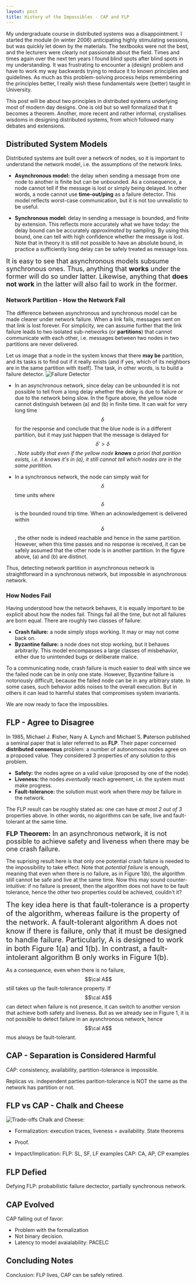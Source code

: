 ```yaml
---
layout: post
title: History of the Impossibles - CAP and FLP 
---
```


My undergraduate course in distributed systems was a disappointment. I started the module (in winter 2006)
anticipating highly stimulating sessions, but was quickly let down by the materials. The textbooks were not
the best, and the lecturers were clearly not passionate about the field. Times and times again over the next
ten years I found blind spots after blind spots in my understanding. It was frustrating to encounter a
(design) problem and have to work my way backwards trying to reduce it to known principles and guidelines. As
much as this problem-solving process helps remembering the principles better, I really wish these fundamentals
were (better) taught in University.

This post will be about two principles in distributed systems underlying most of modern day designs. One is
old but so well formalized that it becomes a theorem. Another, more recent and rather informal, crystallises
wisdoms in designing distributed systems, from which followed many debates and extensions.  

## Distributed System Models
Distributed systems are built over a network of nodes, so it is important to understand the network model,
i.e. the assumptions of the network links. 

* **Asynchronous model:** the delay when sending a message from one node to another is finite but can be
unbounded.  As a consequence, a node cannot tell if the message is lost or simply being delayed. In other
words, a node cannot use **time-out/ping** as a failure detector. This model reflects worst-case
communication, but it is not too unrealistic to be useful. 

* **Synchronous model:** delay in sending a message is bounded, and finite by extension. This reflects more
accurately what we have today: the delay bound can be accurately _approximated_ by sampling. By using this
bound, one can tell with high confidence whether the message is lost. Note that in theory it is still not
possible to have an absolute bound, in practice a sufficiently long delay can be safely treated as message
loss.   

<div class="highlight" style="font-size:18px"> 
It is easy to see that asynchronous models subsume synchronous ones. Thus, anything that <b>works</b> under the former
will do so under latter. Likewise, anything that <b>does not work</b> in the latter will also fail to work in the
former.  
</div>

### Network Partition - How the Network Fail
The difference between asynchronous and synchronous model can be made clearer under network failure. When a
link fails, messages sent on that link is lost forever. For simplicity, we can assume further that the link failure
leads to two isolated sub-networks (or **partitions**) that cannot communicate with each other, i.e. messages between
two nodes in two partitions are never delivered. 

Let us image that a node in the system knows that there **may be** partition, and its tasks is to find out
if it really exists (and if yes, which of its neighbors are in the same partition with itself). The task, in
  other words, is to build a failure detector.  ![Failure Detector](../images/failuredetector.jpg)

* In an asynchronous network, since delay can be unbounded it is not possible to tell from a long delay whether the
delay is due to failure or due to the network being slow. In the figure above, the yellow node cannot
distinguish between (a) and (b) in finite time. It can wait for very long time $$\delta$$ for the response and
conclude that the blue node is in a different partition, but it may just happen that the message is delayed
for $$\delta' > \delta$$. _Note subtly that even if the yellow node **knows** a priori that parition exists,
  i.e. it knows it's in (a), it still cannot tell which nodes are in the same paritition._

* In a synchronous network, the node can simply wait for $$\delta$$ time units where $$\delta$$ is the bounded round
trip time. When an acknowledgement is delivered within $$\delta$$, the other node is indeed reachable and
hence in the same partition. However, when this time passes and no response is received, it can be safely
assumed that the other node is in another partition. In the figure above, (a) and (b) are distinct.  

Thus, detecting network partition in asynchronous network is straightforward in a synchronous network, but
impossible in asynchronous network. 

### How Nodes Fail
Having understood how the network behaves, it is equally important to be explicit about how the nodes fail. Things fail
all the time, but not all failures are born equal. There are roughly two classes of failure:

* **Crash failure:** a node simply stops working. It may or may not come back on. 
* **Byzantine failure:** a node does not stop working, but it behaves arbitrarily. This model encompasses a large
classes of misbehavior, either due to unintended bugs or deliberate malice. 

To a communicating node, crash failure is much easier to deal with since we the failed node can be in only one state.
However, Byzantine failure is notoriously difficult, because the failed node can be in any arbitrary state. In some
cases, such behavior adds noises to the overall execution. But in others it can lead to harmful states that
compromises system invariants. 

We are now ready to face the impossibles. 

## FLP - Agree to Disagree
In 1985, Michael J. **F**isher, Nany A. **L**ynch and Michael S. **P**aterson published a seminal paper that
is later referred to as **FLP**. Their paper concerned **distributed consensus** problem: a number of
autonomous nodes agree on a proposed value. They considered 3 properties of any solution to this problem. 

* **Safety:** the nodes agree on a valid value (proposed by one of the node).
* **Liveness:** the nodes _eventually_ reach agreement, i.e. the system must make progress. 
* **Fault-tolerance:** the solution must work when there _may_ be failure in the network. 

The FLP result can be roughly stated as: one can have _at most 2 out of 3_ properties above. In other words,
no algorithms can be safe, live and fault-tolerant at the same time. 

<div class="highlight" style="font-size:18px"> 
<b>FLP Theorem:</b> In an asynchronous network, it is not possible to achieve safety and liveness when there may be
one crash failure. 
</div>

The suprising result here is that only one potential crash failure is needed to the impossibility to take
effect. Note that _potential failure_ is enough, meaning that even when there is no failure, as in Figure
1(b), the algorithm still cannot be safe and live at the same time. Now this may sound counter-intuitive: if
no failure is present, then the algorithm does not have to be fault tolerance, hence the other two properties
could be achieved, couldn't it? 

<div class="highlight" style="font-size: 20px">
The key idea here is that fault-tolerance is a property of the algorithm, whereas failure is the property of
the network. A fault-tolerant algorithm A does not know if there is failure, only that it must be designed to
handle failure. Particularly, A is designed to work in both Figure 1(a) and 1(b).  In contrast, a
fault-intolerant algorithm B only works in Figure 1(b).  
</div>

As a consequence, even when there is no failure, $$\cal A$$ still takes up the fault-tolerance property. If
$$\cal A$$ can detect when failure is not presence, it can switch to another version that achieve both safety
and liveness. But as we already see in Figure 1, it is not possible to detect failure in an aysnchronous
network, hence $$\cal A$$ mus always be fault-tolerant. 

## CAP - Separation is Considered Harmful 
CAP: consistency, availability, partition-tolerance is impossible. 

Replicas vs. independent parties
parition-tolerance is NOT the same as the network has partition or not. 

## FLP vs CAP - Chalk and Cheese
![Trade-offs](../images/flpcap.jpg)
Chalk and Cheese:

+ Formalization: execution traces, liveness = availability. State theorems 
+ Proof. 

+ Impact/Implication:
FLP: SL, SF, LF examples
CAP: CA, AP, CP examples

## FLP Defied
Defying FLP: probabilistic failure dectector, partially synchronous network. 

## CAP Evolved
CAP falling out of favor: 
+ Problem with the formalization
+ Not binary decision.
+ Latency to model avaialability: PACELC

## Concluding Notes
Conclusion: FLP lives, CAP can be safely retired. 
